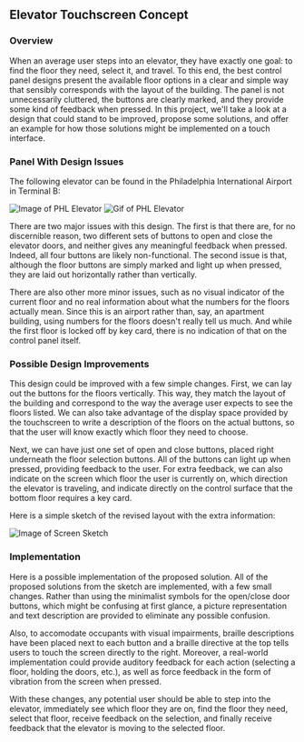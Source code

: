 ## Elevator Touchscreen Concept

### Overview

When an average user steps into an elevator, they have exactly one goal: to find the floor they need, select it, and travel. To this end, the best control panel designs present the available floor options in a clear and simple way that sensibly corresponds with the layout of the building. The panel is not unnecessarily cluttered, the buttons are clearly marked, and they provide some kind of feedback when pressed. In this project, we'll take a look at a design that could stand to be improved, propose some solutions, and offer an example for how those solutions might be implemented on a touch interface.

### Panel With Design Issues

The following elevator can be found in the Philadelphia International Airport in Terminal B:

![Image of PHL Elevator](https://cdn.jsdelivr.net/gh/jeffreyallenlance/CS3366-HW1-Elevator-Touchscreen@0fd9d30/Project%20Images/PHL-Elevator.png)
![Gif of PHL Elevator](https://cdn.jsdelivr.net/gh/jeffreyallenlance/CS3366-HW1-Elevator-Touchscreen@306c8a6/Project%20Images/PHL-Elevator.gif)

There are two major issues with this design. The first is that there are, for no discernible reason, two different sets of buttons to open and close the elevator doors, and neither gives any meaningful feedback when pressed. Indeed, all four buttons are likely non-functional. The second issue is that, although the floor buttons are simply marked and light up when pressed, they are laid out horizontally rather than vertically. 

There are also other more minor issues, such as no visual indicator of the current floor and no real information about what the numbers for the floors actually mean. Since this is an airport rather than, say, an apartment building, using numbers for the floors doesn't really tell us much. And while the first floor is locked off by key card, there is no indication of that on the control panel itself.

### Possible Design Improvements

This design could be improved with a few simple changes. First, we can lay out the buttons for the floors vertically. This way, they match the layout of the building and correspond to the way the average user expects to see the floors listed. We can also take advantage of the display space provided by the touchscreen to write a description of the floors on the actual buttons, so that the user will know exactly which floor they need to choose.

Next, we can have just one set of open and close buttons, placed right underneath the floor selection buttons. All of the buttons can light up when pressed, providing feedback to the user. For extra feedback, we can also indicate on the screen which floor the user is currently on, which direction the elevator is traveling, and indicate directly on the control surface that the bottom floor requires a key card.

Here is a simple sketch of the revised layout with the extra information:

![Image of Screen Sketch](https://cdn.jsdelivr.net/gh/jeffreyallenlance/CS3366-HW1-Elevator-Touchscreen@b8e0826/Project%20Images/ScreenSketchRevised2.png)

### Implementation

Here is a possible implementation of the proposed solution. All of the proposed solutions from the sketch are implemented, with a few small changes. Rather than using the minimalist symbols for the open/close door buttons, which might be confusing at first glance, a picture representation and text description are provided to eliminate any possible confusion.

Also, to accomodate occupants with visual impairments, braille descriptions have been placed next to each button and a braille directive at the top tells users to touch the screen directly to the right. Moreover, a real-world implementation could provide auditory feedback for each action (selecting a floor, holding the doors, etc.), as well as force feedback in the form of vibration from the screen when pressed.

With these changes, any potential user should be able to step into the elevator, immediately see which floor they are on, find the floor they need, select that floor, receive feedback on the selection, and finally receive feedback that the elevator is moving to the selected floor.
